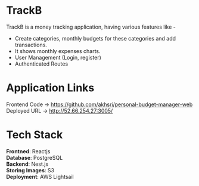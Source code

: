 # TrackB

TrackB is a money tracking application, having various features like -
- Create categories, monthly budgets for these categories and add transactions.
- It shows monthly expenses charts.
- User Management (Login, register)
- Authenticated Routes


# Application Links

Frontend Code -> https://github.com/akhsri/personal-budget-manager-web
<br>
Deployed URL -> http://52.66.254.27:3005/


# Tech Stack

<b>Frontned</b>: Reactjs
<br>
<b>Database</b>: PostgreSQL
<br>
<b>Backend</b>: Nest.js
<br>
<b>Storing Images</b>: S3
<br>
<b>Deployment</b>: AWS Lightsail

